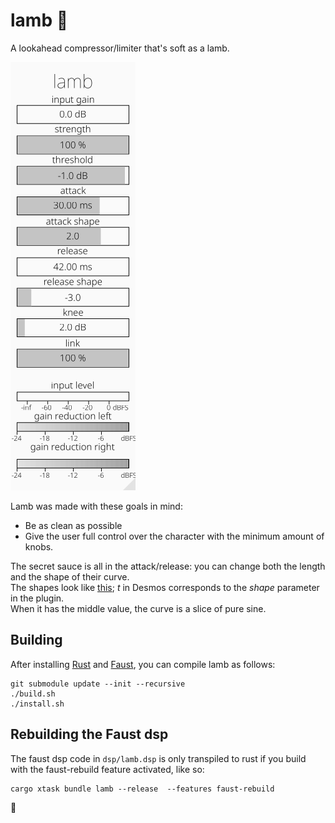 # lamb 🐑

A lookahead compressor/limiter that's soft as a lamb. 

<p align=”center”>
    <img src="images/lamb.png" alt="screenshot">
</p>

Lamb was made with these goals in mind:
- Be as clean as possible
- Give the user full control over the character with the minimum amount of knobs.

The secret sauce is all in the attack/release:
you can change both the length and the shape of their curve.  
The shapes look like [this](https://www.desmos.com/calculator/iuvx0mrsyi); _t_ in Desmos corresponds to the _shape_ parameter in the plugin.  
When it has the middle value, the curve is a slice of pure sine.  

## Building

After installing [Rust](https://rustup.rs/) and [Faust](https://faust.grame.fr), you can compile lamb as follows:

```shell
git submodule update --init --recursive
./build.sh
./install.sh
```

## Rebuilding the Faust dsp
The faust dsp code in ``dsp/lamb.dsp`` is only transpiled to rust if you build with the faust-rebuild feature activated, like so: 

``` shell
cargo xtask bundle lamb --release  --features faust-rebuild
```

🐑
